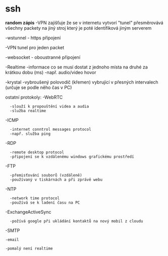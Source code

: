 # ssh
**random zápis**
-VPN zajišťuje že se v internetu vytvorí "tunel" přesměrovává všechny packety na jiný stroj který je poté identifiková jiným serverem

-wstunnel - https připojení

  -VPN tunel pro jeden packet
  
-websocket - oboustranné připojení

-Realtime
  -informace co se musí dostat z jednoho místa na druhé za krátkou dobu (ms)
  -např. audio/video hovor
  
-krystal
  -vybroušený polovodič (křemen) vybrující v přesných intervalech (určuje se podle něho čas v PC)
  
ostatní protokoly: 
  -WebRTC  
  
      -slouží k propouštění videa a audia      
      -služba realtime
      
  -ICMP
  
      -internet conntrol messages protocol
      -např. služba ping
      
  -RDP
  
      -remote desktop protocol
      -připojení se k vzdálenému windows grafickému prostředí
      
  -FTP
  
      -přemisťování souborů (vzdáleně)
      -používaný v tiskárnách a při zprávě webu
      
  -NTP
  
      -network time protocol
      -používá se k ladení času na PC

  -ExchangeActiveSync

      -požívá google při ukládání kontaktů na nový mobil z cloudu
      
  -SMTP

    -email
 
    -pomalý není realtime
    
